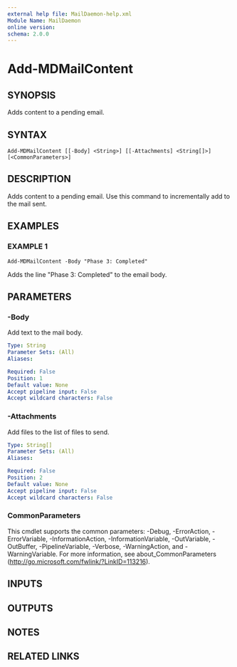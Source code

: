```yaml
---
external help file: MailDaemon-help.xml
Module Name: MailDaemon
online version:
schema: 2.0.0
---
```


# Add-MDMailContent

## SYNOPSIS
Adds content to a pending email.

## SYNTAX

```
Add-MDMailContent [[-Body] <String>] [[-Attachments] <String[]>] [<CommonParameters>]
```

## DESCRIPTION
Adds content to a pending email.
Use this command to incrementally add to the mail sent.

## EXAMPLES

### EXAMPLE 1
```
Add-MDMailContent -Body "Phase 3: Completed"
```

Adds the line "Phase 3: Completed" to the email body.

## PARAMETERS

### -Body
Add text to the mail body.

```yaml
Type: String
Parameter Sets: (All)
Aliases:

Required: False
Position: 1
Default value: None
Accept pipeline input: False
Accept wildcard characters: False
```

### -Attachments
Add files to the list of files to send.

```yaml
Type: String[]
Parameter Sets: (All)
Aliases:

Required: False
Position: 2
Default value: None
Accept pipeline input: False
Accept wildcard characters: False
```

### CommonParameters
This cmdlet supports the common parameters: -Debug, -ErrorAction, -ErrorVariable, -InformationAction, -InformationVariable, -OutVariable, -OutBuffer, -PipelineVariable, -Verbose, -WarningAction, and -WarningVariable. For more information, see about_CommonParameters (http://go.microsoft.com/fwlink/?LinkID=113216).

## INPUTS

## OUTPUTS

## NOTES

## RELATED LINKS
